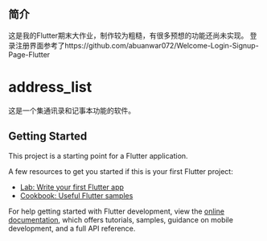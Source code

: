 ## 简介

这是我的Flutter期末大作业，制作较为粗糙，有很多预想的功能还尚未实现。
登录注册界面参考了https://github.com/abuanwar072/Welcome-Login-Signup-Page-Flutter

# address_list

这是一个集通讯录和记事本功能的软件。

## Getting Started

This project is a starting point for a Flutter application.

A few resources to get you started if this is your first Flutter project:

- [Lab: Write your first Flutter app](https://docs.flutter.dev/get-started/codelab)
- [Cookbook: Useful Flutter samples](https://docs.flutter.dev/cookbook)

For help getting started with Flutter development, view the
[online documentation](https://docs.flutter.dev/), which offers tutorials,
samples, guidance on mobile development, and a full API reference.
